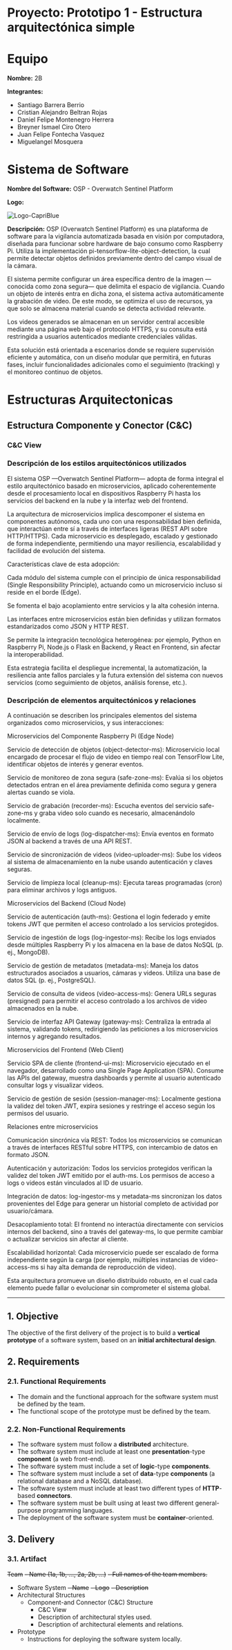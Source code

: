 # Proyecto: Prototipo 1 - Estructura arquitectónica simple

# Equipo
**Nombre:** 2B

**Integrantes:** 

- Santiago Barrera Berrio
- Cristian Alejandro Beltran Rojas
- Daniel Felipe Montenegro Herrera
- Breyner Ismael Ciro Otero
- Juan Felipe Fontecha Vasquez
- Miguelangel Mosquera

# Sistema de Software

**Nombre del Software:** OSP - Overwatch Sentinel Platform

**Logo:** 

![Logo-CapriBlue](https://github.com/user-attachments/assets/4e00fde1-3738-4922-8777-0c1bc1cc4965)


**Descripción:** OSP (Overwatch Sentinel Platform) es una plataforma de software para la vigilancia automatizada basada en visión por computadora, diseñada para funcionar sobre hardware de bajo consumo como Raspberry Pi. Utiliza la implementación pi-tensorflow-lite-object-detection, la cual permite detectar objetos definidos previamente dentro del campo visual de la cámara.

El sistema permite configurar un área específica dentro de la imagen —conocida como zona segura— que delimita el espacio de vigilancia. Cuando un objeto de interés entra en dicha zona, el sistema activa automáticamente la grabación de video. De este modo, se optimiza el uso de recursos, ya que solo se almacena material cuando se detecta actividad relevante.

Los videos generados se almacenan en un servidor central accesible mediante una página web bajo el protocolo HTTPS, y su consulta está restringida a usuarios autenticados mediante credenciales válidas.

Esta solución está orientada a escenarios donde se requiere supervisión eficiente y automática, con un diseño modular que permitirá, en futuras fases, incluir funcionalidades adicionales como el seguimiento (tracking) y el monitoreo continuo de objetos.


# Estructuras Arquitectonicas

## Estructura Componente y Conector (C&C)
### C&C View
### Descripción de los estilos arquitectónicos utilizados

El sistema OSP —Overwatch Sentinel Platform— adopta de forma integral el estilo arquitectónico basado en microservicios, aplicado coherentemente desde el procesamiento local en dispositivos Raspberry Pi hasta los servicios del backend en la nube y la interfaz web del frontend.

La arquitectura de microservicios implica descomponer el sistema en componentes autónomos, cada uno con una responsabilidad bien definida, que interactúan entre sí a través de interfaces ligeras (REST API sobre HTTP/HTTPS). Cada microservicio es desplegado, escalado y gestionado de forma independiente, permitiendo una mayor resiliencia, escalabilidad y facilidad de evolución del sistema.

Características clave de esta adopción:

Cada módulo del sistema cumple con el principio de única responsabilidad (Single Responsibility Principle), actuando como un microservicio incluso si reside en el borde (Edge).

Se fomenta el bajo acoplamiento entre servicios y la alta cohesión interna.

Las interfaces entre microservicios están bien definidas y utilizan formatos estandarizados como JSON y HTTP REST.

Se permite la integración tecnológica heterogénea: por ejemplo, Python en Raspberry Pi, Node.js o Flask en Backend, y React en Frontend, sin afectar la interoperabilidad.

Esta estrategia facilita el despliegue incremental, la automatización, la resiliencia ante fallos parciales y la futura extensión del sistema con nuevos servicios (como seguimiento de objetos, análisis forense, etc.).


### Descripción de elementos arquitectónicos y relaciones

A continuación se describen los principales elementos del sistema organizados como microservicios, y sus interacciones:

Microservicios del Componente Raspberry Pi (Edge Node)

Servicio de detección de objetos (object-detector-ms):
Microservicio local encargado de procesar el flujo de video en tiempo real con TensorFlow Lite, identificar objetos de interés y generar eventos.

Servicio de monitoreo de zona segura (safe-zone-ms):
Evalúa si los objetos detectados entran en el área previamente definida como segura y genera alertas cuando se viola.

Servicio de grabación (recorder-ms):
Escucha eventos del servicio safe-zone-ms y graba video solo cuando es necesario, almacenándolo localmente.

Servicio de envío de logs (log-dispatcher-ms):
Envía eventos en formato JSON al backend a través de una API REST.

Servicio de sincronización de videos (video-uploader-ms):
Sube los videos al sistema de almacenamiento en la nube usando autenticación y claves seguras.

Servicio de limpieza local (cleanup-ms):
Ejecuta tareas programadas (cron) para eliminar archivos y logs antiguos.

Microservicios del Backend (Cloud Node)

Servicio de autenticación (auth-ms):
Gestiona el login federado y emite tokens JWT que permiten el acceso controlado a los servicios protegidos.

Servicio de ingestión de logs (log-ingestor-ms):
Recibe los logs enviados desde múltiples Raspberry Pi y los almacena en la base de datos NoSQL (p. ej., MongoDB).

Servicio de gestión de metadatos (metadata-ms):
Maneja los datos estructurados asociados a usuarios, cámaras y videos. Utiliza una base de datos SQL (p. ej., PostgreSQL).

Servicio de consulta de videos (video-access-ms):
Genera URLs seguras (presigned) para permitir el acceso controlado a los archivos de video almacenados en la nube.

Servicio de interfaz API Gateway (gateway-ms):
Centraliza la entrada al sistema, validando tokens, redirigiendo las peticiones a los microservicios internos y agregando resultados.

Microservicios del Frontend (Web Client)

Servicio SPA de cliente (frontend-ui-ms):
Microservicio ejecutado en el navegador, desarrollado como una Single Page Application (SPA). Consume las APIs del gateway, muestra dashboards y permite al usuario autenticado consultar logs y visualizar videos.

Servicio de gestión de sesión (session-manager-ms):
Localmente gestiona la validez del token JWT, expira sesiones y restringe el acceso según los permisos del usuario.

Relaciones entre microservicios

Comunicación sincrónica vía REST: Todos los microservicios se comunican a través de interfaces RESTful sobre HTTPS, con intercambio de datos en formato JSON.

Autenticación y autorización: Todos los servicios protegidos verifican la validez del token JWT emitido por el auth-ms. Los permisos de acceso a logs o videos están vinculados al ID de usuario.

Integración de datos: log-ingestor-ms y metadata-ms sincronizan los datos provenientes del Edge para generar un historial completo de actividad por usuario/cámara.

Desacoplamiento total: El frontend no interactúa directamente con servicios internos del backend, sino a través del gateway-ms, lo que permite cambiar o actualizar servicios sin afectar al cliente.

Escalabilidad horizontal: Cada microservicio puede ser escalado de forma independiente según la carga (por ejemplo, múltiples instancias de video-access-ms si hay alta demanda de reproducción de video).

Esta arquitectura promueve un diseño distribuido robusto, en el cual cada elemento puede fallar o evolucionar sin comprometer el sistema global.
______________________________________________________________________________________________________________________________________________________________________________

## 1. Objective

The objective of the first delivery of the project is to build a **vertical prototype** of a software system, based on an **initial architectural design**.

## 2. Requirements

### 2.1. Functional Requirements

* The domain and the functional approach for the software system must be defined by the team.
* The functional scope of the prototype must be defined by the team.

### 2.2. Non-Functional Requirements

* The software system must follow a **distributed** architecture.
* The software system must include at least one **presentation**-type **component** (a web front-end).
* The software system must include a set of **logic**-type **components**.
* The software system must include a set of **data**-type **components** (a relational database and a NoSQL database).
* The software system must include at least two different types of **HTTP**-based **connectors**.
* The software system must be built using at least two different general-purpose programming languages.
* The deployment of the software system must be **container**-oriented.

## 3. Delivery

### 3.1. Artifact

~~Team~~
~~- Name (1a, 1b, ..., 2a, 2b, ...)~~
~~- Full names of the team members.~~
* Software System
  ~~- Name~~
  ~~- Logo~~
  ~~- Description~~
* Architectural Structures
  - Component-and Connector (C&C) Structure
    + C&C View
    + Description of architectural styles used.
    + Description of architectural elements and relations.
* Prototype
  - Instructions for deploying the software system locally.
